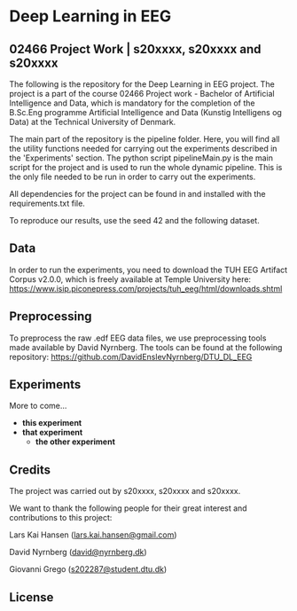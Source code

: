 # Deep Learning in EEG
## 02466 Project Work | s20xxxx, s20xxxx and s20xxxx
The following is the repository for the Deep Learning in EEG project.
The project is a part of the course 02466 Project work - Bachelor of Artificial Intelligence and Data, which is mandatory for the completion of the B.Sc.Eng programme Artificial Intelligence and Data (Kunstig Intelligens og Data) at the Technical University of Denmark.

The main part of the repository is the pipeline folder. Here, you will find all the utility functions needed for carrying out the experiments described in the 'Experiments' section. The python script pipelineMain.py is the main script for the project and is used to run the whole dynamic pipeline. This is the only file needed to be run in order to carry out the experiments.

All dependencies for the project can be found in and installed with the requirements.txt file. 

To reproduce our results, use the seed 42 and the following dataset. 

## Data
In order to run the experiments, you need to download the TUH EEG Artifact Corpus v2.0.0, which is freely available at Temple University here: 
https://www.isip.piconepress.com/projects/tuh_eeg/html/downloads.shtml

## Preprocessing
To preprocess the raw .edf EEG data files, we use preprocessing tools made available by David Nyrnberg. The tools can be found at the following repository:
https://github.com/DavidEnslevNyrnberg/DTU_DL_EEG

## Experiments
More to come...

- **this experiment**
- **that experiment**
  - **the other experiment**


## Credits
The project was carried out by s20xxxx, s20xxxx and s20xxxx.

We want to thank the following people for their great interest and contributions to this project:

Lars Kai Hansen (lars.kai.hansen@gmail.com)

David Nyrnberg (david@nyrnberg.dk)

Giovanni Grego (s202287@student.dtu.dk)

## License

